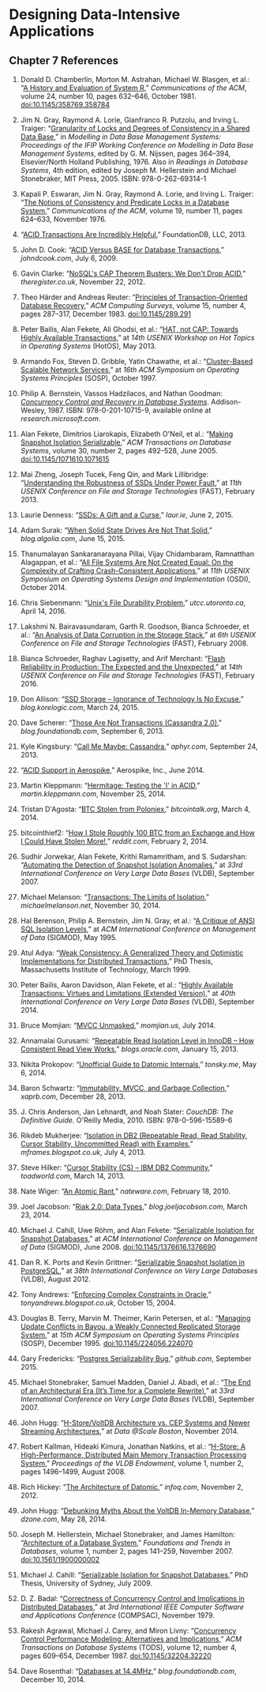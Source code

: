 Designing Data-Intensive Applications
=====================================

Chapter 7 References
--------------------

1.  Donald D. Chamberlin, Morton M. Astrahan, Michael W. Blasgen, et al.:
    “[A History and Evaluation of System R](https://citeseerx.ist.psu.edu/pdf/ebb29a0ca16e04e7eeb6b606b22a9eadb3a9d531),” *Communications of the ACM*,
    volume 24, number 10, pages 632–646, October 1981.
    [doi:10.1145/358769.358784](https://doi.org/10.1145/358769.358784)

1.  Jim N. Gray, Raymond A. Lorie, Gianfranco R. Putzolu, and Irving L. Traiger:
    “[Granularity of Locks and Degrees of Consistency in a Shared Data Base](https://citeseerx.ist.psu.edu/pdf/e127f0a6a912bb9150ecfe03c0ebf7fbc289a023),” in *Modelling in Data
    Base Management Systems: Proceedings of the IFIP Working Conference on Modelling in Data Base
    Management Systems*, edited by G. M. Nijssen, pages
    364–394, Elsevier/North Holland Publishing, 1976. Also in *Readings in Database Systems*, 4th edition, edited by Joseph M.
    Hellerstein and Michael Stonebraker, MIT Press, 2005. ISBN: 978-0-262-69314-1

1.  Kapali P. Eswaran, Jim N. Gray, Raymond A. Lorie, and Irving L. Traiger:
    “[The Notions of Consistency and Predicate Locks in a Database System](http://research.microsoft.com/en-us/um/people/gray/papers/On%20the%20Notions%20of%20Consistency%20and%20Predicate%20Locks%20in%20a%20Database%20System%20CACM.pdf),” *Communications of the
    ACM*, volume 19, number 11, pages 624–633, November 1976.

1.  “[ACID Transactions Are Incredibly Helpful](http://web.archive.org/web/20150320053809/https://foundationdb.com/acid-claims),” FoundationDB, LLC, 2013.

1.  John D. Cook:
    “[ACID Versus BASE for Database Transactions](http://www.johndcook.com/blog/2009/07/06/brewer-cap-theorem-base/),” *johndcook.com*, July 6, 2009.

1.  Gavin Clarke:
    “[NoSQL's CAP Theorem Busters: We Don't Drop ACID](http://www.theregister.co.uk/2012/11/22/foundationdb_fear_of_cap_theorem/),” *theregister.co.uk*, November 22, 2012.

1.  Theo Härder and Andreas Reuter:
    “[Principles of Transaction-Oriented Database Recovery](https://citeseerx.ist.psu.edu/pdf/11ef7c142295aeb1a28a0e714c91fc8d610c3047),” *ACM Computing Surveys*,
    volume 15, number 4, pages 287–317, December 1983.
    [doi:10.1145/289.291](https://doi.org/10.1145/289.291)

1.  Peter Bailis, Alan Fekete, Ali Ghodsi, et al.:
    “[HAT, not CAP: Towards Highly Available Transactions](http://www.bailis.org/papers/hat-hotos2013.pdf),”
    at *14th USENIX Workshop on Hot Topics in Operating Systems* (HotOS), May 2013.

1.  Armando Fox, Steven D. Gribble, Yatin Chawathe, et al.:
    “[Cluster-Based Scalable Network Services](https://people.eecs.berkeley.edu/~brewer/cs262b/TACC.pdf),” at
    *16th ACM Symposium on Operating Systems Principles* (SOSP), October 1997.

1.  Philip A. Bernstein, Vassos Hadzilacos, and Nathan Goodman:
    [*Concurrency Control and Recovery in Database Systems*](https://www.microsoft.com/en-us/research/people/philbe/book/).
    Addison-Wesley, 1987. ISBN: 978-0-201-10715-9, available online at *research.microsoft.com*.

1.  Alan Fekete, Dimitrios Liarokapis, Elizabeth O'Neil, et al.:
    “[Making Snapshot Isolation Serializable](https://www.cse.iitb.ac.in/infolab/Data/Courses/CS632/2009/Papers/p492-fekete.pdf),” *ACM Transactions on Database Systems*,
    volume 30, number 2, pages 492–528, June 2005.
    [doi:10.1145/1071610.1071615](https://doi.org/10.1145/1071610.1071615)

1.  Mai Zheng, Joseph Tucek, Feng Qin, and Mark Lillibridge:
      “[Understanding the Robustness of SSDs Under Power Fault](https://www.usenix.org/system/files/conference/fast13/fast13-final80.pdf),” at *11th USENIX Conference on File and
      Storage Technologies* (FAST), February 2013.

1.  Laurie Denness:
      “[SSDs: A Gift and a Curse](https://laur.ie/blog/2015/06/ssds-a-gift-and-a-curse/),”
      *laur.ie*, June 2, 2015.

1.  Adam Surak:
      “[When Solid State Drives Are Not That Solid](https://blog.algolia.com/when-solid-state-drives-are-not-that-solid/),” *blog.algolia.com*, June 15, 2015.

1.  Thanumalayan Sankaranarayana Pillai, Vijay Chidambaram,
      Ramnatthan Alagappan, et al.: “[All File Systems Are Not Created Equal: On the Complexity of Crafting Crash-Consistent Applications](http://research.cs.wisc.edu/wind/Publications/alice-osdi14.pdf),”
      at *11th USENIX Symposium on Operating Systems Design and Implementation* (OSDI),
      October 2014.

1.  Chris Siebenmann:
      “[Unix's File Durability Problem](https://utcc.utoronto.ca/~cks/space/blog/unix/FileSyncProblem),” *utcc.utoronto.ca*, April 14, 2016.

1.  Lakshmi N. Bairavasundaram, Garth R.
      Goodson, Bianca Schroeder, et al.:
      “[An Analysis of Data Corruption in the Storage Stack](http://research.cs.wisc.edu/adsl/Publications/corruption-fast08.pdf),” at *6th USENIX Conference on File and Storage
      Technologies* (FAST), February 2008.

1.  Bianca Schroeder, Raghav Lagisetty, and Arif Merchant:
      “[Flash   Reliability in Production: The Expected and the Unexpected](https://www.usenix.org/conference/fast16/technical-sessions/presentation/schroeder),” at *14th USENIX Conference on
      File and Storage Technologies* (FAST), February 2016.

1.  Don Allison:
      “[SSD Storage – Ignorance of Technology Is No Excuse](https://blog.korelogic.com/blog/2015/03/24),” *blog.korelogic.com*, March 24, 2015.

1.  Dave Scherer:
    “[Those Are Not Transactions (Cassandra 2.0)](http://web.archive.org/web/20150526065247/http://blog.foundationdb.com/those-are-not-transactions-cassandra-2-0),” *blog.foundationdb.com*, September 6, 2013.

1.  Kyle Kingsbury:
    “[Call Me Maybe: Cassandra](http://aphyr.com/posts/294-call-me-maybe-cassandra/),”
    *aphyr.com*, September 24, 2013.

1.  “[ACID Support in Aerospike](https://web.archive.org/web/20170305002118/https://www.aerospike.com/docs/architecture/assets/AerospikeACIDSupport.pdf),” Aerospike, Inc., June 2014.

1.  Martin Kleppmann:
    “[Hermitage: Testing the 'I' in ACID](http://martin.kleppmann.com/2014/11/25/hermitage-testing-the-i-in-acid.html),” *martin.kleppmann.com*, November 25, 2014.

1.  Tristan D'Agosta:
    “[BTC Stolen from Poloniex](https://bitcointalk.org/index.php?topic=499580),”
    *bitcointalk.org*, March 4, 2014.

1.  bitcointhief2:
    “[How I Stole Roughly 100 BTC from an Exchange and How I Could Have Stolen More!](http://www.reddit.com/r/Bitcoin/comments/1wtbiu/how_i_stole_roughly_100_btc_from_an_exchange_and/),” *reddit.com*,
    February 2, 2014.

1.  Sudhir Jorwekar, Alan Fekete, Krithi Ramamritham, and S. Sudarshan:
    “[Automating the Detection of Snapshot Isolation Anomalies](http://www.vldb.org/conf/2007/papers/industrial/p1263-jorwekar.pdf),” at *33rd International Conference on
    Very Large Data Bases* (VLDB), September 2007.

1.  Michael Melanson:
    “[Transactions: The Limits of Isolation](https://www.michaelmelanson.net/posts/transactions-the-limits-of-isolation/),”
    *michaelmelanson.net*, November 30, 2014.

1.  Hal Berenson, Philip A. Bernstein, Jim N. Gray, et al.:
    “[A Critique of ANSI SQL Isolation Levels](https://www.microsoft.com/en-us/research/wp-content/uploads/2016/02/tr-95-51.pdf),”
    at *ACM International Conference on Management of Data* (SIGMOD), May 1995.

1.  Atul Adya: “[Weak Consistency: A Generalized Theory and Optimistic Implementations for Distributed Transactions](http://pmg.csail.mit.edu/papers/adya-phd.pdf),”
    PhD Thesis, Massachusetts Institute of Technology, March 1999.

1.  Peter Bailis, Aaron Davidson, Alan Fekete, et al.:
    “[Highly Available Transactions: Virtues and Limitations (Extended Version)](http://arxiv.org/pdf/1302.0309.pdf),” at *40th International Conference on Very Large Data Bases*
    (VLDB), September 2014.

1.  Bruce Momjian:
    “[MVCC Unmasked](http://momjian.us/main/presentations/internals.html#mvcc),” *momjian.us*,
    July 2014.

1.  Annamalai Gurusami:
    “[Repeatable Read Isolation Level in InnoDB – How Consistent Read View Works](https://web.archive.org/web/20161225080947/https://blogs.oracle.com/mysqlinnodb/entry/repeatable_read_isolation_level_in),”
    *blogs.oracle.com*, January 15, 2013.

1.  Nikita Prokopov:
    “[Unofficial Guide to Datomic Internals](http://tonsky.me/blog/unofficial-guide-to-datomic-internals/),” *tonsky.me*, May 6, 2014.

1.  Baron Schwartz:
    “[Immutability, MVCC, and Garbage Collection](https://web.archive.org/web/20220122020806/https://www.xaprb.com/blog/2013/12/28/immutability-mvcc-and-garbage-collection/),” *xaprb.com*, December 28, 2013.

1.  J. Chris Anderson, Jan Lehnardt, and Noah Slater:
    *CouchDB: The Definitive Guide*. O'Reilly Media, 2010.
    ISBN: 978-0-596-15589-6

1.  Rikdeb Mukherjee:
    “[Isolation in DB2 (Repeatable Read, Read Stability, Cursor Stability, Uncommitted Read) with Examples](http://mframes.blogspot.co.uk/2013/07/isolation-in-cursor.html),”
    *mframes.blogspot.co.uk*, July 4, 2013.

1.  Steve Hilker:
    “[Cursor Stability (CS) – IBM DB2 Community](https://web.archive.org/web/20150420001721/http://www.toadworld.com/platforms/ibmdb2/w/wiki/6661.cursor-stability-cs.aspx),”
    *toadworld.com*, March 14, 2013.

1.  Nate Wiger:
    “[An Atomic Rant](https://nateware.com/2010/02/18/an-atomic-rant/),” *nateware.com*,
    February 18, 2010.

1.  Joel Jacobson:
    “[Riak 2.0: Data Types](https://web.archive.org/web/20160327135816/http://blog.joeljacobson.com/riak-2-0-data-types/),”
    *blog.joeljacobson.com*, March 23, 2014.

1.  Michael J. Cahill, Uwe Röhm, and Alan Fekete:
    “[Serializable Isolation for Snapshot Databases](https://web.archive.org/web/20200709144151/https://cs.nyu.edu/courses/Fall12/CSCI-GA.2434-001/p729-cahill.pdf),” at *ACM International Conference on
    Management of Data* (SIGMOD), June 2008.
    [doi:10.1145/1376616.1376690](https://doi.org/10.1145/1376616.1376690)

1.  Dan R. K. Ports and Kevin Grittner:
    “[Serializable Snapshot Isolation in PostgreSQL](http://drkp.net/papers/ssi-vldb12.pdf),”
    at *38th International Conference on Very Large Databases* (VLDB), August 2012.

1.  Tony Andrews:
      “[Enforcing Complex Constraints in Oracle](http://tonyandrews.blogspot.co.uk/2004/10/enforcing-complex-constraints-in.html),” *tonyandrews.blogspot.co.uk*, October 15, 2004.

1.  Douglas B. Terry, Marvin M. Theimer, Karin Petersen, et al.:
      “[Managing Update Conflicts in Bayou, a Weakly Connected Replicated Storage System](https://citeseerx.ist.psu.edu/pdf/20c450f099b661c5a2dff3f348773a0d1af1b09b),” at
      *15th ACM Symposium on Operating Systems Principles* (SOSP), December 1995.
      [doi:10.1145/224056.224070](https://doi.org/10.1145/224056.224070)

1.  Gary Fredericks:
      “[Postgres Serializability Bug](https://github.com/gfredericks/pg-serializability-bug),” *github.com*, September 2015.

1.  Michael Stonebraker, Samuel Madden, Daniel J. Abadi, et al.:
    “[The End of an Architectural Era (It’s Time for a Complete Rewrite)](https://citeseerx.ist.psu.edu/pdf/775d54c66d271028a7d4dadf07cce6f918584cd3),” at *33rd International
    Conference on Very Large Data Bases* (VLDB), September 2007.

1.  John Hugg:
    “[H-Store/VoltDB Architecture vs. CEP Systems and Newer Streaming Architectures](https://www.youtube.com/watch?v=hD5M4a1UVz8),”
    at *Data @Scale Boston*, November 2014.

1.  Robert Kallman, Hideaki Kimura, Jonathan Natkins, et al.:
    “[H-Store: A High-Performance, Distributed Main Memory Transaction Processing System](http://www.vldb.org/pvldb/vol1/1454211.pdf),”
    *Proceedings of the VLDB Endowment*, volume 1, number 2, pages 1496–1499, August 2008.

1.  Rich Hickey:
    “[The Architecture of Datomic](http://www.infoq.com/articles/Architecture-Datomic),” *infoq.com*, November 2, 2012.

1.  John Hugg:
    “[Debunking Myths About the VoltDB In-Memory Database](https://dzone.com/articles/debunking-myths-about-voltdb),” *dzone.com*, May 28, 2014.

1.  Joseph M. Hellerstein, Michael Stonebraker, and James Hamilton:
    “[Architecture of a Database System](https://dsf.berkeley.edu/papers/fntdb07-architecture.pdf),”
    *Foundations and Trends in Databases*, volume 1, number 2, pages 141–259, November 2007.
    [doi:10.1561/1900000002](https://doi.org/10.1561/1900000002)

1.  Michael J. Cahill:
    “[Serializable Isolation for Snapshot Databases](https://ses.library.usyd.edu.au/bitstream/handle/2123/5353/michael-cahill-2009-thesis.pdf),” PhD Thesis, University of Sydney, July 2009.

1.  D. Z. Badal:
    “[Correctness of Concurrency Control and Implications in Distributed Databases](http://ieeexplore.ieee.org/abstract/document/762563/),” at *3rd International IEEE Computer Software and
    Applications Conference* (COMPSAC), November 1979.

1.  Rakesh Agrawal, Michael J. Carey, and Miron Livny:
    “[Concurrency Control Performance Modeling: Alternatives and Implications](http://www.eecs.berkeley.edu/~brewer/cs262/ConcControl.pdf),” *ACM Transactions on Database
    Systems* (TODS), volume 12, number 4, pages 609–654, December 1987.
    [doi:10.1145/32204.32220](https://doi.org/10.1145/32204.32220)

1.  Dave Rosenthal:
    “[Databases at 14.4MHz](http://web.archive.org/web/20150427041746/http://blog.foundationdb.com/databases-at-14.4mhz),”
    *blog.foundationdb.com*, December 10, 2014.
